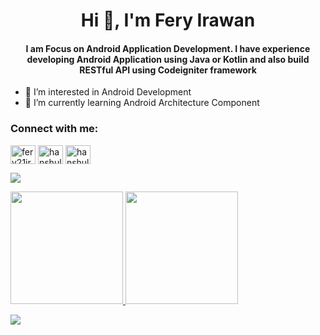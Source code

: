 <h1 align="center">Hi 👋, I'm Fery Irawan</h1>
<h4 align="center">I am Focus on Android Application Development. I have experience developing Android Application using Java or Kotlin and also build RESTful API using Codeigniter framework</h3>
<!-- <p align="left"> <img src="https://komarev.com/ghpvc/?username=fery21irawan&label=visitors%20&color=129e00&style=plastic" alt="hanshulll" /> </p> -->

- 👀 I’m interested in Android Development
- 🌱 I’m currently learning Android Architecture Component

<h3 align="left">Connect with me:</h3>
<p align="left">
<a href="https://www.linkedin.com/in/fery21irawan/" target="blank"><img align="center" src="https://raw.githubusercontent.com/rahuldkjain/github-profile-readme-generator/master/src/images/icons/Social/linked-in-alt.svg" alt="fery21irawan" height="30" width="40" /></a>
<a href="https://instagram.com/fery21irawan" target="blank"><img align="center" src="https://raw.githubusercontent.com/rahuldkjain/github-profile-readme-generator/master/src/images/icons/Social/instagram.svg" alt="hanshulll" height="30" width="40" /></a>
<a href="https://www.facebook.com/fery21irawan" target="blank"><img align="center" src="https://raw.githubusercontent.com/rahuldkjain/github-profile-readme-generator/master/src/images/icons/Social/facebook.svg" alt="hanshulll" height="30" width="40" /></a>
</p>
<p><img src="https://metrics.lecoq.io/fery21irawan"/></p>
<p align="left">
<a href="https://github.com/fery21irawan">
  <img height="180em" src="https://github-readme-stats-eight-theta.vercel.app/api?username=fery21irawan&show_icons=true&theme=algolia&include_all_commits=true&count_private=true"/>
  <img height="180em" src="https://github-readme-stats-eight-theta.vercel.app/api/top-langs/?username=fery21irawan&layout=compact&langs_count=8&theme=algolia"/>
</a>
</p>
<p align="left">
  <img src="https://activity-graph.herokuapp.com/graph?username=fery21irawan&theme=dracula&layout=compact&title_color=FF69B4&hide_border=true&area=true" align="center" />
</p>
<!---
fery21irawan/fery21irawan is a ✨ special ✨ repository because its `README.md` (this file) appears on your GitHub profile.
You can click the Preview link to take a look at your changes.
--->
